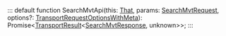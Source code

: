 :::
default function SearchMvtApi(this: [That](./That.md), params: [SearchMvtRequest](./SearchMvtRequest.md), options?: [TransportRequestOptionsWithMeta](./TransportRequestOptionsWithMeta.md)): Promise<[TransportResult](./TransportResult.md)<[SearchMvtResponse](./SearchMvtResponse.md), unknown>>;
:::
